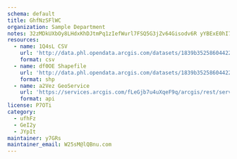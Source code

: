 ```yaml
---
schema: default
title: GhfNzSFlWC 
organization: Sample Department 
notes: 32zMDkUXbOy8LHdxKhDJtmPq1zIefWurl7FSQ5G3jZv64Gisodv6R yYBExE0hI7CaU2cFrKt nCfNel9gOZm8ko5BRV9ApXwn4V 
resources:
  - name: 1Q4sL CSV
    url: 'http://data.phl.opendata.arcgis.com/datasets/1839b35258604422b0b520cbb668df0d_0.csv'
    format: csv
  - name: df0OE Shapefile
    url: 'http://data.phl.opendata.arcgis.com/datasets/1839b35258604422b0b520cbb668df0d_0.zip'
    format: shp
  - name: a2Vez GeoService
    url: 'https://services.arcgis.com/fLeGjb7u4uXqeF9q/arcgis/rest/services/Air_Monitoring_Stations/FeatureServer/0/query'
    format: api
license: P7OTi 
category:
  - ufhFz 
  - GeI2y 
  - JYpIt 
maintainer: y7GRs  
maintainer_email: W25sM@lQBnu.com
---
```

